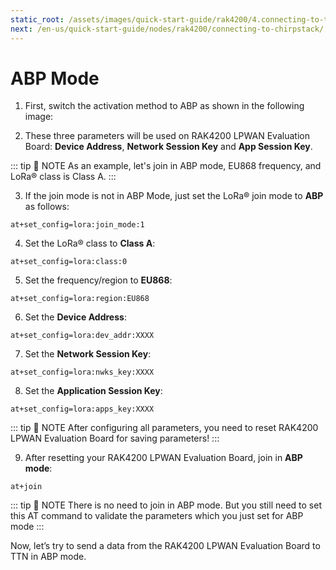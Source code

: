 ```yaml
---
static_root: /assets/images/quick-start-guide/rak4200/4.connecting-to-ttn/ttn-abp
next: /en-us/quick-start-guide/nodes/rak4200/connecting-to-chirpstack/
---
```


# ABP Mode

1. First, switch the activation method to ABP as shown in the following image:

<rk-img
  :src="`${$frontmatter.static_root}/bryeyppqcyb1amkfs4po.png`"
  width="100%"
  figure-number="1"
  caption="APB Activation in The Things Network"
/>

2. These three parameters will be used on RAK4200 LPWAN Evaluation Board: **Device Address**, **Network Session Key** and **App Session Key**.

<rk-img
  :src="`${$frontmatter.static_root}/bryeyppqcyb1amkfs4po.png`"
  width="100%"
  figure-number="2"
  caption="ABP Parameters in The Things Network"
/>

::: tip 📝 NOTE
As an example, let's join in ABP mode, EU868 frequency, and LoRa® class is Class A.
:::

3. If the join mode is not in ABP Mode, just set the LoRa® join mode to **ABP** as follows:

```
at+set_config=lora:join_mode:1
```

<rk-img
  :src="`${$frontmatter.static_root}/cl6jv8cge7hzkavag3hn.jpg`"
  width="60%"
  figure-number="3"
  caption="ABP Parameters in The Things Network"
/>

4. Set the LoRa® class to **Class A**:

```
at+set_config=lora:class:0
```

<rk-img
  :src="`${$frontmatter.static_root}/mmll3jdm6l9hg3jm5jy7.jpg`"
  width="60%"
  figure-number="4"
  caption="AT Command for ABP LoRa® Class via RAK Serial Port Tool"
/>

5. Set the frequency/region to **EU868**:

```
at+set_config=lora:region:EU868
```

<rk-img
  :src="`${$frontmatter.static_root}/hoxaobrwlgh6otjde6vd.jpg`"
  width="60%"
  figure-number="5"
  caption="AT Command for ABP LoRa® Class via RAK Serial Port Tool"
/>

6. Set the **Device Address**:

```
at+set_config=lora:dev_addr:XXXX
```

<rk-img
  :src="`${$frontmatter.static_root}/i5tmaceu0jqjbh3qt4po.jpg`"
  width="60%"
  figure-number="6"
  caption="AT Command for ABP LoRa® Device Address via RAK Serial Port Tool"
/>

7. Set the **Network Session Key**:

```
at+set_config=lora:nwks_key:XXXX
```

<rk-img
  :src="`${$frontmatter.static_root}/kc6fxzmr4ijlan1sgrh8.jpg`"
  width="60%"
  figure-number="7"
  caption="AT Command for ABP LoRa® Network Session Key via RAK Serial Port Tool"
/>

8. Set the **Application Session Key**:

```
at+set_config=lora:apps_key:XXXX
```

<rk-img
  :src="`${$frontmatter.static_root}/wcfzckjltpwf2n8pdobs.jpg`"
  width="60%"
  figure-number="8"
  caption="AT Command for ABP LoRa® Application Session Key via RAK Serial Port Tool"
/>

::: tip 📝 NOTE
After configuring all parameters, you need to reset RAK4200 LPWAN Evaluation Board for saving parameters!
:::

9. After resetting your RAK4200 LPWAN Evaluation Board, join in **ABP mode**:

```
at+join
```

<rk-img
  :src="`${$frontmatter.static_root}/mqklekitvyx1smagkvx5.jpg`"
  width="60%"
  figure-number="9"
  caption="AT Command for ABP LoRa® Join via RAK Serial Port Tool"
/>

::: tip 📝 NOTE
There is no need to join in ABP mode. But you still need to set this AT command to validate the parameters which you just set for ABP mode
:::

Now, let’s try to send a data from the RAK4200 LPWAN Evaluation Board to TTN in ABP mode.

<rk-img
  :src="`${$frontmatter.static_root}/hdyn5eezsmczhxvblpkn.jpg`"
  width="60%"
  figure-number="10"
  caption=" OTAA Test Sample Data Sent via RAK Serial Port Tool"
/>
